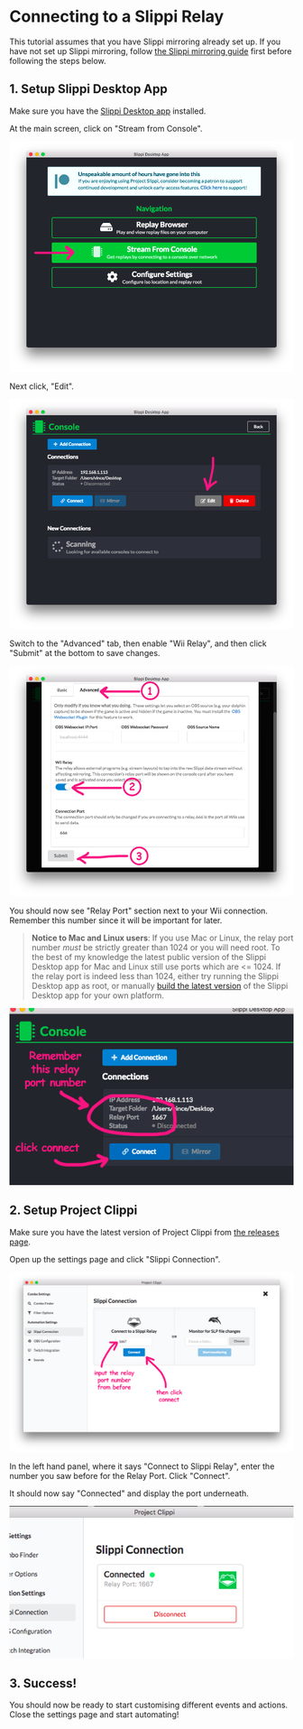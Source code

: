# Connecting to a Slippi Relay

This tutorial assumes that you have Slippi mirroring already set up. If you have not set up Slippi mirroring, follow [the Slippi mirroring guide](https://docs.google.com/document/d/1ezavBjqVGbVO8aqSa5EHfq7ZflrTCvezRYjOf51MOWg/edit) first before following the steps below.

## 1. Setup Slippi Desktop App

Make sure you have the [Slippi Desktop app](https://slippi.gg/downloads) installed.

At the main screen, click on "Stream from Console".

![Desktop app screenshot](images/1-1-desktop-app.png)

Next click, "Edit".

![Console before](images/1-2-console-before.png)

Switch to the "Advanced" tab, then enable "Wii Relay", and then click "Submit" at the bottom to save changes.

![Enable Wii Relay setting](images/1-3-wii-relay.png)

You should now see "Relay Port" section next to your Wii connection. Remember this number since it will be important for later.

> **Notice to Mac and Linux users**: If you use Mac or Linux, the relay port number *must* be strictly greater than 1024 or you will need root. To the best of my knowledge the latest public version of the Slippi Desktop app for Mac and Linux still use ports which are <= 1024. If the relay port is indeed less than 1024, either try running the Slippi Desktop app as root, or manually [build the latest version](https://github.com/project-slippi/slippi-desktop-app/) of the Slippi Desktop app for your own platform.

![Console after](images/1-4-console-after.png)

## 2. Setup Project Clippi

Make sure you have the latest version of Project Clippi from [the releases page](https://github.com/vinceau/project-clippi/releases).

Open up the settings page and click "Slippi Connection".

![Clippi settings](images/2-1-clippi-settings.png)

In the left hand panel, where it says "Connect to Slippi Relay", enter the number you saw before for the Relay Port. Click "Connect".

It should now say "Connected" and display the port underneath.

![Connected](images/2-2-connected.png)

## 3. Success!

You should now be ready to start customising different events and actions. Close the settings page and start automating!